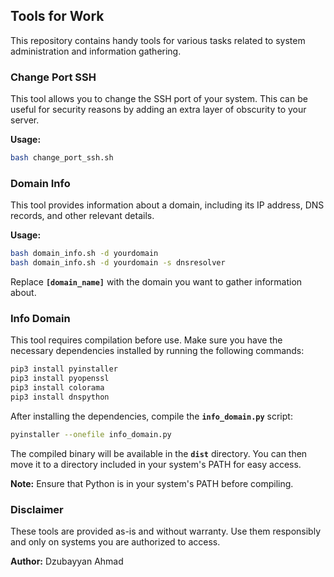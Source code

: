 
## **Tools for Work**

This repository contains handy tools for various tasks related to system administration and information gathering.

### **Change Port SSH**

This tool allows you to change the SSH port of your system. This can be useful for security reasons by adding an extra layer of obscurity to your server.

**Usage:**

```bash
bash change_port_ssh.sh 

```


### **Domain Info**

This tool provides information about a domain, including its IP address, DNS records, and other relevant details.

**Usage:**

```bash
bash domain_info.sh -d yourdomain
bash domain_info.sh -d yourdomain -s dnsresolver

```

Replace **`[domain_name]`** with the domain you want to gather information about.

### **Info Domain**

This tool requires compilation before use. Make sure you have the necessary dependencies installed by running the following commands:

```bash
pip3 install pyinstaller
pip3 install pyopenssl
pip3 install colorama
pip3 install dnspython

```

After installing the dependencies, compile the **`info_domain.py`** script:

```bash
pyinstaller --onefile info_domain.py

```

The compiled binary will be available in the **`dist`** directory. You can then move it to a directory included in your system's PATH for easy access.

**Note:** Ensure that Python is in your system's PATH before compiling.

### **Disclaimer**

These tools are provided as-is and without warranty. Use them responsibly and only on systems you are authorized to access.

**Author:** Dzubayyan Ahmad

